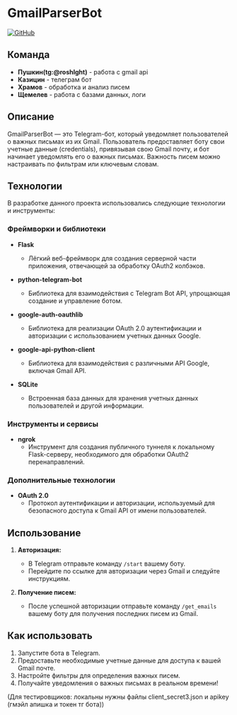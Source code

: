 # GmailParserBot

[![GitHub](https://img.shields.io/badge/GitHub-Repo-blue)](ссылка)

## Команда

- **Пушкин(tg:@roshlght)** - работа с gmail api
- **Казицин** - телеграм бот
- **Храмов** - обработка и анализ писем
- **Щемелев** - работа с базами данных, логи

## Описание

GmailParserBot — это Telegram-бот, который уведомляет пользователей о важных письмах из их Gmail. Пользователь предоставляет боту свои учетные данные (credentials), привязывая свою Gmail почту, и бот начинает уведомлять его о важных письмах. Важность писем можно настраивать по фильтрам или ключевым словам.

## Технологии

В разработке данного проекта использовались следующие технологии и инструменты:

### Фреймворки и библиотеки
- **Flask**
  - Лёгкий веб-фреймворк для создания серверной части приложения, отвечающей за обработку OAuth2 колбэков.

- **python-telegram-bot**
  - Библиотека для взаимодействия с Telegram Bot API, упрощающая создание и управление ботом.

- **google-auth-oauthlib**
  - Библиотека для реализации OAuth 2.0 аутентификации и авторизации с использованием учетных данных Google.

- **google-api-python-client**
  - Библиотека для взаимодействия с различными API Google, включая Gmail API.

- **SQLite**
  - Встроенная база данных для хранения учетных данных пользователей и другой информации.

### Инструменты и сервисы
- **ngrok**
  - Инструмент для создания публичного туннеля к локальному Flask-серверу, необходимого для обработки OAuth2 перенаправлений.

### Дополнительные технологии
- **OAuth 2.0**
  - Протокол аутентификации и авторизации, используемый для безопасного доступа к Gmail API от имени пользователей.

## Использование

1. **Авторизация:**
    - В Telegram отправьте команду `/start` вашему боту.
    - Перейдите по ссылке для авторизации через Gmail и следуйте инструкциям.

2. **Получение писем:**
    - После успешной авторизации отправьте команду `/get_emails` вашему боту для получения последних писем из Gmail.
   
## Как использовать

1. Запустите бота в Telegram.
2. Предоставьте необходимые учетные данные для доступа к вашей Gmail почте.
3. Настройте фильтры для определения важных писем.
4. Получайте уведомления о важных письмах в реальном времени!

(Для тестировщиков: локальны нужны файлы client_secret3.json и apikey (гмэйл апишка и токен тг бота))
